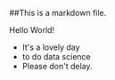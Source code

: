 ##This is a markdown file.
 
Hello World!
* It's a lovely day
* to do data science
* Please don't delay.
